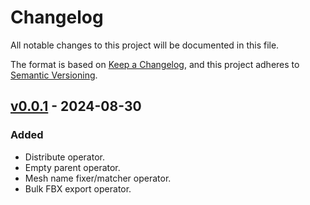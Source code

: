 ﻿# Changelog

All notable changes to this project will be documented in this file.

The format is based on [Keep a Changelog](https://keepachangelog.com/en/1.0.0/), and this project adheres to [Semantic Versioning](https://semver.org/spec/v2.0.0.html).

## [v0.0.1](https://github.com/chark/blender-skunk/compare/v0.0.1) - 2024-08-30

### Added

- Distribute operator.
- Empty parent operator.
- Mesh name fixer/matcher operator.
- Bulk FBX export operator.
